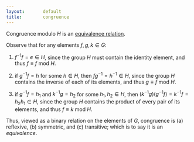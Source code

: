 ```yaml
---
layout:       default
title:        congruence
---
```








 







<lemma markdown="block"><span class="lede"><span>
Congruence modulo $H$ is an [equivalence relation](https://en.wikipedia.org/wiki/Equivalence_relation ).
</lemma>

<proof markdown="block"><span class="lede"><span>
Observe that for any elements $f, g, k ∈ G$:

1. $f^{-1} f = e ∈ H$, since the group $H$ must contain the identity element, and thus $f ≡ f \text{ mod } H$.

2. if $g^{-1} f = h$ for some $h ∈ H$, then $f g^{-1} = h^{-1} ∈ H$, since the group $H$ contains the inverse of each of its elements, and thus $g ≡ f \text{ mod } H$.

3. if $g^{-1} f = h_1$ and $k^{-1} g = h_2$ for some $h_1, h_2 ∈ H$, then $(k^{-1} g)(g^{-1} f) = k^{-1} f = h_2 h_1 ∈ H$, since the group $H$ contains the product of every pair of its elements, and thus $f ≡ k \text{ mod } H$.

Thus, viewed as a binary relation on the elements of $G$, congruence is (a) reflexive, (b) symmetric, and (c) transitive; which is to say it is an *equivalence*. <span class="qed"></span>
</proof>
